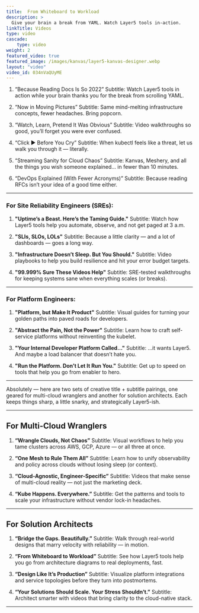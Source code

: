 ```yaml
---
title:  From Whiteboard to Workload
description: >
  Give your brain a break from YAML. Watch Layer5 tools in-action.
linkTitle: Videos
type: video
cascade: 
    type: video
weight: 2
featured_video: true
featured_image: /images/kanvas/layer5-kanvas-designer.webp
layout: "video"
video_id: 034nVaQUyME
---
```



1. “Because Reading Docs Is So 2022”
Subtitle: Watch Layer5 tools in action while your brain thanks you for the break from scrolling YAML.

2. “Now in Moving Pictures”
Subtitle: Same mind-melting infrastructure concepts, fewer headaches. Bring popcorn.

3. “Watch, Learn, Pretend It Was Obvious”
Subtitle: Video walkthroughs so good, you’ll forget you were ever confused.

4. “Click ▶️ Before You Cry”
Subtitle: When kubectl feels like a threat, let us walk you through it — literally.

5. “Streaming Sanity for Cloud Chaos”
Subtitle: Kanvas, Meshery, and all the things you wish someone explained… in fewer than 10 minutes.

6. “DevOps Explained (With Fewer Acronyms)”
Subtitle: Because reading RFCs isn’t your idea of a good time either.

---

### For Site Reliability Engineers (SREs):

1. **"Uptime’s a Beast. Here’s the Taming Guide."**
   Subtitle: Watch how Layer5 tools help you automate, observe, and not get paged at 3 a.m.

2. **"SLIs, SLOs, LOLs"**
   Subtitle: Because a little clarity — and a lot of dashboards — goes a long way.

3. **"Infrastructure Doesn’t Sleep. But You Should."**
   Subtitle: Video playbooks to help you build resilience and hit your error budget targets.

4. **"99.999% Sure These Videos Help"**
   Subtitle: SRE-tested walkthroughs for keeping systems sane when everything scales (or breaks).

---

### For Platform Engineers:

1. **"Platform, but Make It Product"**
   Subtitle: Visual guides for turning your golden paths into paved roads for developers.

2. **"Abstract the Pain, Not the Power"**
   Subtitle: Learn how to craft self-service platforms without reinventing the kubelet.

3. **"Your Internal Developer Platform Called…"**
   Subtitle: …it wants Layer5. And maybe a load balancer that doesn’t hate you.

4. **"Run the Platform. Don’t Let It Run You."**
   Subtitle: Get up to speed on tools that help you go from enabler to hero.

---
Absolutely — here are two sets of creative title + subtitle pairings, one geared for multi-cloud wranglers and another for solution architects. Each keeps things sharp, a little snarky, and strategically Layer5-ish.

---

## For Multi-Cloud Wranglers

1. **“Wrangle Clouds, Not Chaos”**
   Subtitle: Visual workflows to help you tame clusters across AWS, GCP, Azure — or all three at once.

2. **“One Mesh to Rule Them All”**
   Subtitle: Learn how to unify observability and policy across clouds without losing sleep (or context).

3. **“Cloud-Agnostic, Engineer-Specific”**
   Subtitle: Videos that make sense of multi-cloud reality — not just the marketing deck.

4. **“Kube Happens. Everywhere.”**
   Subtitle: Get the patterns and tools to scale your infrastructure without vendor lock-in headaches.

---

## For Solution Architects

1. **“Bridge the Gaps. Beautifully.”**
   Subtitle: Walk through real-world designs that marry velocity with reliability — in motion.

2. **“From Whiteboard to Workload”**
   Subtitle: See how Layer5 tools help you go from architecture diagrams to real deployments, fast.

3. **“Design Like It’s Production”**
   Subtitle: Visualize platform integrations and service topologies before they turn into postmortems.

4. **“Your Solutions Should Scale. Your Stress Shouldn’t.”**
   Subtitle: Architect smarter with videos that bring clarity to the cloud-native stack.

---